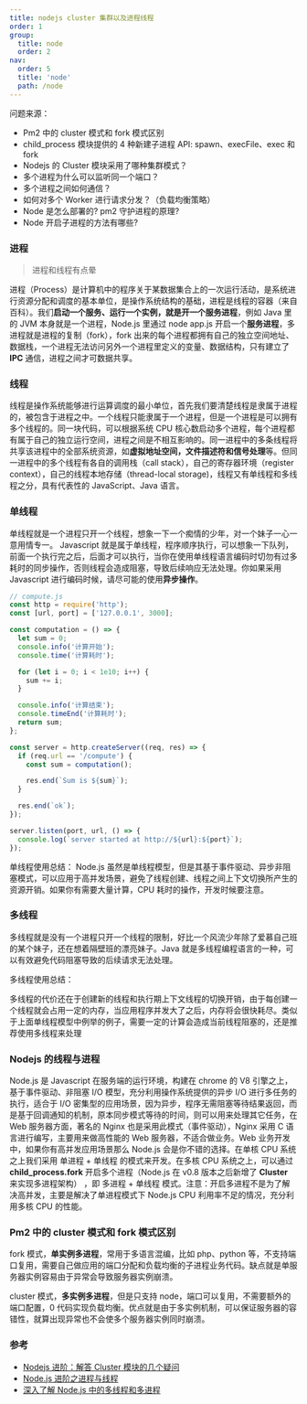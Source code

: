 ```yaml
---
title: nodejs cluster 集群以及进程线程
order: 1
group:
  title: node
  order: 2
nav:
  order: 5
  title: 'node'
  path: /node
---
```


问题来源：

- Pm2 中的 cluster 模式和 fork 模式区别
- child_process 模块提供的 4 种新建子进程 API: spawn、execFile、exec 和 fork
- Nodejs 的 Cluster 模块采用了哪种集群模式？
- 多个进程为什么可以监听同一个端口？
- 多个进程之间如何通信？
- 如何对多个 Worker 进行请求分发？（负载均衡策略）
- Node 是怎么部署的? pm2 守护进程的原理?
- Node 开启子进程的方法有哪些?

### 进程

> 进程和线程有点晕

进程（Process）是计算机中的程序关于某数据集合上的一次运行活动，是系统进行资源分配和调度的基本单位，是操作系统结构的基础，进程是线程的容器（来自百科）。我们**启动一个服务、运行一个实例，就是开一个服务进程**，例如 Java 里的 JVM 本身就是一个进程，Node.js 里通过 node app.js 开启一个**服务进程**，多进程就是进程的复制（fork），fork 出来的每个进程都拥有自己的独立空间地址、数据栈，一个进程无法访问另外一个进程里定义的变量、数据结构，只有建立了**IPC** 通信，进程之间才可数据共享。

### 线程

线程是操作系统能够进行运算调度的最小单位，首先我们要清楚线程是隶属于进程的，被包含于进程之中。一个线程只能隶属于一个进程，但是一个进程是可以拥有多个线程的。同一块代码，可以根据系统 CPU 核心数启动多个进程，每个进程都有属于自己的独立运行空间，进程之间是不相互影响的。同一进程中的多条线程将共享该进程中的全部系统资源，如**虚拟地址空间，文件描述符和信号处理**等。但同一进程中的多个线程有各自的调用栈（call stack），自己的寄存器环境（register context），自己的线程本地存储（thread-local storage)，线程又有单线程和多线程之分，具有代表性的 JavaScript、Java 语言。

### 单线程

单线程就是一个进程只开一个线程，想象一下一个痴情的少年，对一个妹子一心一意用情专一。 Javascript 就是属于单线程，程序顺序执行，可以想象一下队列，前面一个执行完之后，后面才可以执行，当你在使用单线程语言编码时切勿有过多耗时的同步操作，否则线程会造成阻塞，导致后续响应无法处理。你如果采用 Javascript 进行编码时候，请尽可能的使用**异步操作**。

```js
// compute.js
const http = require('http');
const [url, port] = ['127.0.0.1', 3000];

const computation = () => {
  let sum = 0;
  console.info('计算开始');
  console.time('计算耗时');

  for (let i = 0; i < 1e10; i++) {
    sum += i;
  }

  console.info('计算结束');
  console.timeEnd('计算耗时');
  return sum;
};

const server = http.createServer((req, res) => {
  if (req.url == '/compute') {
    const sum = computation();

    res.end(`Sum is ${sum}`);
  }

  res.end(`ok`);
});

server.listen(port, url, () => {
  console.log(`server started at http://${url}:${port}`);
});
```

单线程使用总结： Node.js 虽然是单线程模型，但是其基于事件驱动、异步非阻塞模式，可以应用于高并发场景，避免了线程创建、线程之间上下文切换所产生的资源开销。如果你有需要大量计算，CPU 耗时的操作，开发时候要注意。

### 多线程

多线程就是没有一个进程只开一个线程的限制，好比一个风流少年除了爱慕自己班的某个妹子，还在想着隔壁班的漂亮妹子。Java 就是多线程编程语言的一种，可以有效避免代码阻塞导致的后续请求无法处理。

多线程使用总结：

多线程的代价还在于创建新的线程和执行期上下文线程的切换开销，由于每创建一个线程就会占用一定的内存，当应用程序并发大了之后，内存将会很快耗尽。类似于上面单线程模型中例举的例子，需要一定的计算会造成当前线程阻塞的，还是推荐使用多线程来处理

### Nodejs 的线程与进程

Node.js 是 Javascript 在服务端的运行环境，构建在 chrome 的 V8 引擎之上，基于事件驱动、非阻塞 I/O 模型，充分利用操作系统提供的异步 I/O 进行多任务的执行，适合于 I/O 密集型的应用场景，因为异步，程序无需阻塞等待结果返回，而是基于回调通知的机制，原本同步模式等待的时间，则可以用来处理其它任务，在 Web 服务器方面，著名的 Nginx 也是采用此模式（事件驱动），Nginx 采用 C 语言进行编写，主要用来做高性能的 Web 服务器，不适合做业务。Web 业务开发中，如果你有高并发应用场景那么 Node.js 会是你不错的选择。在单核 CPU 系统之上我们采用 单进程 + 单线程 的模式来开发。在多核 CPU 系统之上，可以通过 **child_process.fork** 开启多个进程（Node.js 在 v0.8 版本之后新增了 **Cluster** 来实现多进程架构） ，即 多进程 + 单线程 模式。注意：开启多进程不是为了解决高并发，主要是解决了单进程模式下 Node.js CPU 利用率不足的情况，充分利用多核 CPU 的性能。

### Pm2 中的 cluster 模式和 fork 模式区别

fork 模式，**单实例多进程**，常用于多语言混编，比如 php、python 等，不支持端口复用，需要自己做应用的端口分配和负载均衡的子进程业务代码。缺点就是单服务器实例容易由于异常会导致服务器实例崩溃。

cluster 模式，**多实例多进程**，但是只支持 node，端口可以复用，不需要额外的端口配置，0 代码实现负载均衡。优点就是由于多实例机制，可以保证服务器的容错性，就算出现异常也不会使多个服务器实例同时崩溃。

### 参考

- [Nodejs 进阶：解答 Cluster 模块的几个疑问](https://juejin.cn/post/6844904087771693070)
- [Node.js 进阶之进程与线程](https://juejin.cn/post/6844903869386850312?searchId=202312191842405B1FDFD95FBC6D001FEB)
- [深入了解 Node.js 中的多线程和多进程](https://zhuanlan.zhihu.com/p/573528198?utm_id=0)
